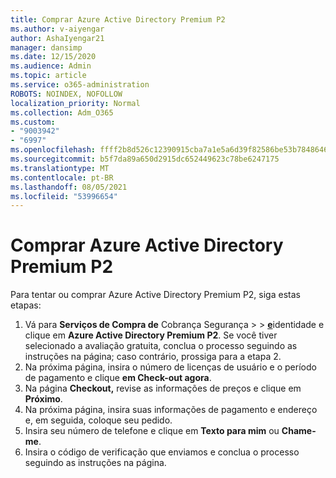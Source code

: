 ```yaml
---
title: Comprar Azure Active Directory Premium P2
ms.author: v-aiyengar
author: AshaIyengar21
manager: dansimp
ms.date: 12/15/2020
ms.audience: Admin
ms.topic: article
ms.service: o365-administration
ROBOTS: NOINDEX, NOFOLLOW
localization_priority: Normal
ms.collection: Adm_O365
ms.custom:
- "9003942"
- "6997"
ms.openlocfilehash: ffff2b8d526c12390915cba7a1e5a6d39f82586be53b7848646bd8ab8f17a426
ms.sourcegitcommit: b5f7da89a650d2915dc652449623c78be6247175
ms.translationtype: MT
ms.contentlocale: pt-BR
ms.lasthandoff: 08/05/2021
ms.locfileid: "53996654"
---
```

# <a name="buy-azure-active-directory-premium-p2"></a>Comprar Azure Active Directory Premium P2

Para tentar ou comprar Azure Active Directory Premium P2, siga estas etapas:

1. Vá para **Serviços de Compra de** Cobrança Segurança  >    >  [**e**](https://go.microsoft.com/fwlink/?linkid=2131946)identidade e clique em **Azure Active Directory Premium P2**.
Se você tiver selecionado a avaliação gratuita, conclua o processo seguindo as instruções na página; caso contrário, prossiga para a etapa 2.
1. Na próxima página, insira o número de licenças de usuário e o período de pagamento e clique **em Check-out agora**.
1. Na página **Checkout,** revise as informações de preços e clique em **Próximo**.
1. Na próxima página, insira suas informações de pagamento e endereço e, em seguida, coloque seu pedido.
1. Insira seu número de telefone e clique em **Texto para mim** ou **Chame-me**.
1. Insira o código de verificação que enviamos e conclua o processo seguindo as instruções na página.
